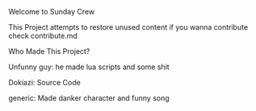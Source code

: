 Welcome to Sunday Crew

This Project attempts to restore unused content
if you wanna contribute check contribute.md

Who Made This Project?

Unfunny guy: he made lua scripts and some shit

Dokiazi: Source Code

generic: Made danker character and funny song
